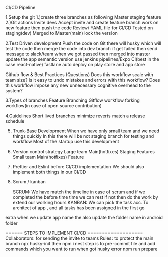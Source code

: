 

CI/CD Pipeline

1.Setup the git
    1.)create three branches as following
        Master
        staging
        feature
    2.)Git actions Invite devs
        Accept invite and create feature branch
        work on new feature then push the code
        Review/ YAML file for CI/CD
        Tested on staging(dev)
        Merged to Master(main) lock the version

2.Test Driven development
    Push the code on Git
    there will husky which will test the code 
    then merge the code into dev branch 
    if get failed then send message to slack/team
    when we got passed then merged into master
    update the app semantic version
    use jenkins pipelines/Expo CI(best in the case react-native)
    fastlane
    auto deploy on play store and app store


Github flow & Best Practices (Questions)
    Does this workflow scale with team size?
    Is it easy to undo mistakes and errors with this workflow?
    Does this workflow impose any new unnecessary cognitive overhead to the system?


3.Types of branches
    Feature Branching
    Gitflow workflow
    forking workflow(in case of open source contribution)


4.Guidelines
    Short lived branches
    minimize reverts
    match a release schedule

5. Trunk-Base Development 
	When we have only small team and we need things quickly 
	In this there will be not staging branch for testing and workflow
	Most of the startup use this development

6. Version control strategy
	Large team
		Main(hotfixes)
		Staging
		Features
	Small team 
		Main(hotfixes)
		Feature

7. Prettier and Eslint before CI/CD implementation
	We should also implement both things in our CI/CD
8. Scrum / kanban

	SCRUM:  We have match the timeline in case of scrum and if we completed the before 	time time we can rest if not then do the work by extend our working hours
   KANBAN:  We can pick the task acc. To architect of app , and all tasks has been assigned in the first go

extra 
   when we update app name the also update the folder name in android folder

   ====== STEPS TO IMPLEMENT CI/CD ===================
   Collaborators: for sending the invite to teams
   Rules: to protect the main branch 
   npx husky-init
   then npm i 
   nest step is to pre-commit file and add commands which you want to run
    when got husky error 
    npm run prepare
